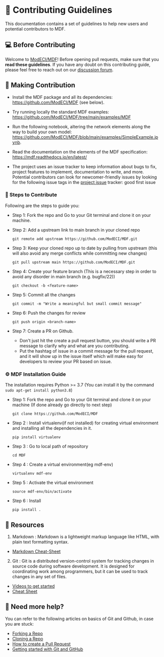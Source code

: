 # 🎇 Contributing Guidelines

This documentation contains a set of guidelines to help new users and potential contributors to MDF.


## 💻 Before Contributing

Welcome to [ModECI/MDF](https://github.com/ModECI/MDF)! Before opening pull requests, make sure that you **read these guidelines**. If you have any doubt on this contributing guide, please feel free to reach out on our [discussion forum](https://github.com/ModECI/MDF/discussions).


## 🙌 Making Contribution

- Install the MDF package and all its dependencies: https://github.com/ModECI/MDF (see below).

- Try running locally the standard MDF examples: https://github.com/ModECI/MDF/tree/main/examples/MDF

- Run the following notebook, altering the network elements along the way to build your own model: https://github.com/ModECI/MDF/blob/main/examples/SimpleExample.ipynb.

- Read the documentation on the elements of the MDF specification: https://mdf.readthedocs.io/en/latest/

- The project uses an issue tracker to keep information about bugs to fix, project features to implement, documentation to write, and more. Potential contributors can look for newcomer-friendly issues by looking for the following issue tags in the [project issue](https://github.com/ModECI/MDF/issues) tracker: good first issue


### 🔖 Steps to Contribute

Following are the steps to guide you:

* Step 1: Fork the repo and Go to your Git terminal and clone it on your machine.

* Step 2: Add a upstream link to main branch in your cloned repo
    ```
    git remote add upstream https://github.com/ModECI/MDF.git
    ```
* Step 3: Keep your cloned repo up to date by pulling from upstream (this will also avoid any merge conflicts while committing new changes)
    ```
    git pull upstream main https://github.com/ModECI/MDF.git
    ```
* Step 4: Create your feature branch (This is a necessary step in order to avoid any disorder in main branch (e.g. bugfix/22))
    ```
    git checkout -b <feature-name>
    ```
* Step 5: Commit all the changes
    ```
    git commit -m "Write a meaningful but small commit message"
    ```
* Step 6: Push the changes for review
    ```
    git push origin <branch-name>
    ```
* Step 7: Create a PR on Github.
     - Don't just hit the create a pull request button, you should write a PR message to clarify why and what are you contributing.
     - Put the hashtag of issue in a commit message for the pull request, and it will show up in the issue itself which will make easy for developers to review your PR based on issue.

### ⚙ MDF Installation Guide

The installation requires Python >= 3.7 (You can install it by the command ```sudo apt-get install python3.8```)

* Step 1: Fork the repo and Go to your Git terminal and clone it on your machine (If done already go directly to next step)
    ```
    git clone https://github.com/ModECI/MDF
    ```
* Step 2 : Install virtualenv(if not installed) for creating virtual environment and installing all the dependencies in it.
    ```
    pip install virtualenv
    ```
* Step 3 : Go to local path of repository
    ```
    cd MDF
    ```
* Step 4 : Create a virtual environment(eg mdf-env)
    ```
    virtualenv mdf-env
    ```
* Step 5 : Activate the virtual environment
    ```
    source mdf-env/bin/activate
    ```
* Step 6 : Install
    ```
    pip install .
    ```

## 📖 Resources

1. Markdown : Markdown is a lightweight markup language like HTML, with plain text formatting syntax.
  * [Markdown Cheat-Sheet](https://github.com/adam-p/markdown-here/wiki/Markdown-Cheatsheet)

2. Git : Git is a distributed version-control system for tracking changes in source code during software development. It is designed for coordinating work among programmers, but it can be used to track changes in any set of files.
  * [Videos to get started](https://www.youtube.com/watch?v=xAAmje1H9YM&list=PLeo1K3hjS3usJuxZZUBdjAcilgfQHkRzW)
  * [Cheat Sheet](https://www.atlassian.com/git/tutorials/atlassian-git-cheatsheet)


## 🤔 Need more help?

You can refer to the following articles on basics of Git and Github, in case you are stuck:
- [Forking a Repo](https://help.github.com/en/github/getting-started-with-github/fork-a-repo)
- [Cloning a Repo](https://help.github.com/en/desktop/contributing-to-projects/creating-an-issue-or-pull-request)
- [How to create a Pull Request](https://opensource.com/article/19/7/create-pull-request-github)
- [Getting started with Git and GitHub](https://towardsdatascience.com/getting-started-with-git-and-github-6fcd0f2d4ac6)
